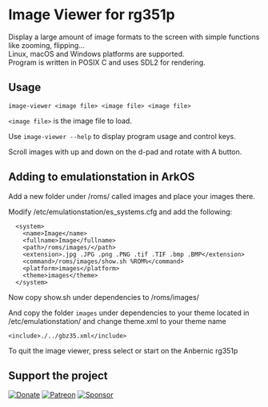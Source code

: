 # Image Viewer for rg351p
Display a large amount of image formats to the screen with simple functions like zooming, flipping...  
Linux, macOS and Windows platforms are supported.  
Program is written in POSIX C and uses SDL2 for rendering.

## Usage
```
image-viewer <image file> <image file> <image file>
```
`<image file>` is the image file to load.  
  
Use `image-viewer --help` to display program usage and control keys.

Scroll images with up and down on the d-pad and rotate with A button.

## Adding to emulationstation in ArkOS
Add a new folder under /roms/ called images and place your images there.

Modify /etc/emulationstation/es_systems.cfg and add the following:

```
  <system>
    <name>Image</name>
    <fullname>Image</fullname>
    <path>/roms/images/</path>
    <extension>.jpg .JPG .png .PNG .tif .TIF .bmp .BMP</extension>
    <command>/roms/images/show.sh %ROM%</command>
    <platform>images</platform>
    <theme>images</theme>
  </system>
```

Now copy show.sh under dependencies to /roms/images/

And copy the folder `images` under dependencies to your theme located in /etc/emulationstation/ and change theme.xml to your theme name

`<include>./../gbz35.xml</include>`

To quit the image viewer, press select or start on the Anbernic rg351p

Support the project
---

[![Donate](https://github.com/krishenriksen/AnberPorts/raw/master/donate.png)](https://www.paypal.me/krishenriksendk)
[![Patreon](https://github.com/krishenriksen/AnberPorts/raw/master/patreon.png)](https://www.patreon.com/bePatron?u=54003740)
[![Sponsor](https://github.com/krishenriksen/AnberPorts/raw/master/sponsor.png)](https://github.com/sponsors/krishenriksen)
